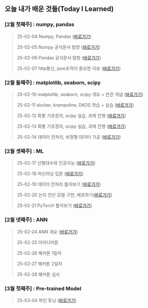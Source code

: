 ## 오늘 내가 배운 것들(Today I Learned)

### [2월 첫째주] : numpy, pandas
> 25-02-04 Numpy, Pandas ([바로가기](Feb/2025-02-04.md))
>
> 25-02-05 Numpy 공식문서 탐방 ([바로가기](Feb/2025-02-05.md))
> 
> 25-02-06 Pandas 공식문서 탐방 ([바로가기](Feb/2025-02-06.md))
>
> 25-02-07 http통신, json조작이 중요한 이유 ([바로가기](Feb/2025-02-07.md))
### [2월 둘째주] : matplotlib, seaborn, scipy
> 25-02-10 matplotlib, seaborn, scipy 개요 + 연관 개념 ([바로가기](Feb/2025-02-10.md))
>
> 25-02-11 docker, krampoline, DKOS 학습 + 실습 ([바로가기](Feb/2025-02-11.md)) 
>
> 25-02-12 확통 기초정의, scipy 실습, 과제 진행 ([바로가기](Feb/2025-02-12.md))
>
> 25-02-13 확통 기초정의, scipy 실습, 과제 진행 ([바로가기](Feb/2025-02-13.md))
>
> 25-02-14 데이터 전처리, 비정형 데이터 가공 ([바로가기](Feb/2025-02-14.md))
### [2월 셋째주] : ML
> 25-02-17 선형대수와 인공지능 ([바로가기](Feb/2025-02-17.md))
>
> 25-02-18 머신러닝 입문 ([바로가기](Feb/2025-02-18.md))
> 
> 25-02-19 데이터 전처리 톺아보기 ([바로가기](Feb/2025-02-19.md))
>
> 25-02-20 논리 연산 모델 구현, 배포하기([바로가기](Feb/2025-02-20.md))
> 
> 25-02-21 PyTorch 톺아보기 ([바로가기](Feb/2025-02-21.md))
### [2월 넷째주] : ANN
> 25-02-24 ANN 개요 ([바로가기](Feb/2025-02-24.md))
>
> 25-02-25 아이디어톤
>
> 25-02-26 해커톤 1일차
>
> 25-02-27 해커톤 2일차
>
> 25-02-28 해커톤 심사 
### [3월 첫째주] : Pre-trained Model
> 25-03-04 파인 튜닝 ([바로가기](Mar/2025-03-04.md))
